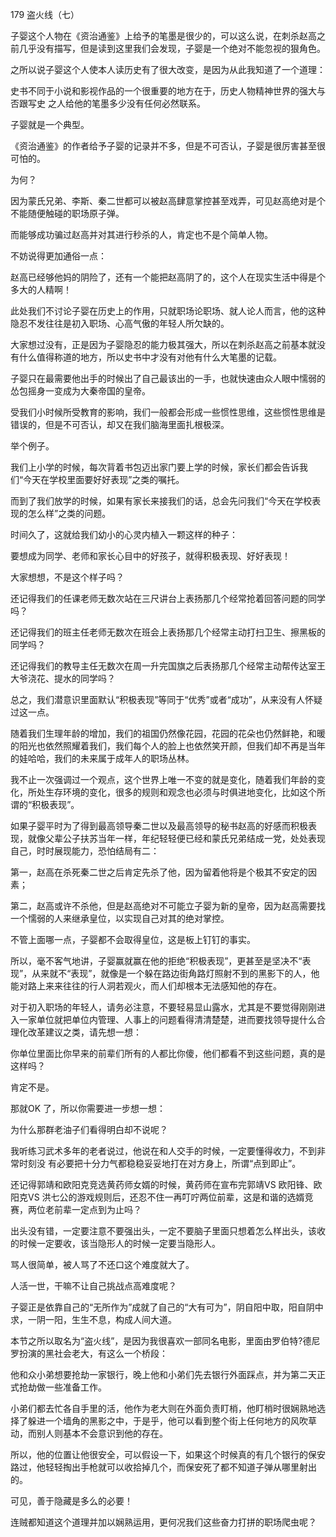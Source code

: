 179 盗火线（七）



子婴这个人物在《资治通鉴》上给予的笔墨是很少的，可以这么说，在刺杀赵高之前几乎没有描写，但是读到这里我们会发现，子婴是一个绝对不能忽视的狠角色。

之所以说子婴这个人使本人读历史有了很大改变，是因为从此我知道了一个道理：

史书不同于小说和影视作品的一个很重要的地方在于，历史人物精神世界的强大与否跟写史
之人给他的笔墨多少没有任何必然联系。

子婴就是一个典型。



《资治通鉴》的作者给予子婴的记录并不多，但是不可否认，子婴是很厉害甚至很可怕的。

为何？

因为蒙氏兄弟、李斯、秦二世都可以被赵高肆意掌控甚至戏弄，可见赵高绝对是个不能随便触碰的职场原子弹。

而能够成功骗过赵高并对其进行秒杀的人，肯定也不是个简单人物。

不妨说得更加通俗一点：

赵高已经够他妈的阴险了，还有一个能把赵高阴了的，这个人在现实生活中得是个多大的人精啊！

此处我们不讨论子婴在历史上的作用，只就职场论职场、就人论人而言，他的这种隐忍不发往往是初入职场、心高气傲的年轻人所欠缺的。

大家想过没有，正是因为子婴隐忍的能力极其强大，所以在刺杀赵高之前基本就没有什么值得称道的地方，所以史书中才没有对他有什么大笔墨的记载。

子婴只在最需要他出手的时候出了自己最该出的一手，也就快速由众人眼中懦弱的怂包摇身一变成为大秦帝国的皇帝。



受我们小时候所受教育的影响，我们一般都会形成一些惯性思维，这些惯性思维是错误的，但是不可否认，却又在我们脑海里面扎根极深。

举个例子。

我们上小学的时候，每次背着书包迈出家门要上学的时候，家长们都会告诉我们“今天在学校里面要好好表现”之类的嘱托。

而到了我们放学的时候，如果有家长来接我们的话，总会先问我们“今天在学校表现的怎么样”之类的问题。

时间久了，这就给我们幼小的心灵内植入一颗这样的种子：

要想成为同学、老师和家长心目中的好孩子，就得积极表现、好好表现！

大家想想，不是这个样子吗？



还记得我们的任课老师无数次站在三尺讲台上表扬那几个经常抢着回答问题的同学吗？

还记得我们的班主任老师无数次在班会上表扬那几个经常主动打扫卫生、擦黑板的同学吗？

还记得我们的教导主任无数次在周一升完国旗之后表扬那几个经常主动帮传达室王大爷浇花、提水的同学吗？

总之，我们潜意识里面默认“积极表现”等同于“优秀”或者“成功”，从来没有人怀疑过这一点。

随着我们生理年龄的增加，我们的祖国仍然像花园，花园的花朵也仍然鲜艳，和暖的阳光也依然照耀着我们，我们每个人的脸上也依然笑开颜，但我们却不再是当年的娃哈哈，我们的未来属于成年人的职场丛林。

我不止一次强调过一个观点，这个世界上唯一不变的就是变化，随着我们年龄的变化，所处生存环境的变化，很多的规则和观念也必须与时俱进地变化，比如这个所谓的“积极表现”。

如果子婴平时为了得到最高领导秦二世以及最高领导的秘书赵高的好感而积极表现，就像父辈公子扶苏当年一样，年纪轻轻便已经和蒙氏兄弟结成一党，处处表现自己，时时展现能力，恐怕结局有二：

第一，赵高在杀死秦二世之后肯定先杀了他，因为留着他将是个极其不安定的因素；

第二，赵高或许不杀他，但是赵高绝对不可能立子婴为新的皇帝，因为赵高需要找一个懦弱的人来继承皇位，以实现自己对其的绝对掌控。

不管上面哪一点，子婴都不会取得皇位，这是板上钉钉的事实。

所以，毫不客气地讲，子婴赢就赢在他的拒绝“积极表现”，更甚至是坚决不“表现”，从来就不“表现”，就像是一个躲在路边街角路灯照射不到的黑影下的人，他能对路上来来往往的行人洞若观火，而人们却根本无法感知他的存在。



对于初入职场的年轻人，请务必注意，不要轻易显山露水，尤其是不要觉得刚刚进入一家单位就把单位内管理、人事上的问题看得清清楚楚，进而要找领导提什么合理化改革建议之类，请先想一想：

你单位里面比你早来的前辈们所有的人都比你傻，他们都看不到这些问题，真的是这样吗？

肯定不是。

那就OK 了，所以你需要进一步想一想：

为什么那群老油子们看得明白却不说呢？



我听练习武术多年的老者说过，他说在和人交手的时候，一定要懂得收力，不到非常时刻没
有必要把十分力气都稳稳妥妥地打在对方身上，所谓“点到即止”。

还记得郭靖和欧阳克竞选黄药师女婿的时候，黄药师在宣布完郭靖VS 欧阳锋、欧阳克VS 洪七公的游戏规则后，还忍不住一再叮咛两位前辈，这是和谐的选婿竞赛，两位老前辈一定点到为止吗？

出头没有错，一定要注意不要强出头，一定不要脑子里面只想着怎么样出头，该收的时候一定要收，该当隐形人的时候一定要当隐形人。

骂人很简单，被人骂了不还口这个难度就大了。

人活一世，干嘛不让自己挑战点高难度呢？

子婴正是依靠自己的“无所作为”成就了自己的“大有可为”，阴自阳中取，阳自阴中求，一阴一阳，生生不息，构成人间大道。



本节之所以取名为“盗火线”，是因为我很喜欢一部同名电影，里面由罗伯特?德尼罗扮演的黑社会老大，有这么一个桥段：

他和众小弟想要抢劫一家银行，晚上他和小弟们先去银行外面踩点，并为第二天正式抢劫做一些准备工作。

小弟们都去忙各自手里的活，他作为老大则在外面负责盯梢，他盯梢时很娴熟地选择了躲进一个墙角的黑影之中，于是乎，他可以看到整个街上任何地方的风吹草动，而别人则基本不会意识到他的存在。

所以，他的位置让他很安全，可以假设一下，如果这个时候真的有几个银行的保安路过，他轻轻掏出手枪就可以收拾掉几个，而保安死了都不知道子弹从哪里射出的。

可见，善于隐藏是多么的必要！

连贼都知道这个道理并加以娴熟运用，更何况我们这些奋力打拼的职场爬虫呢？

